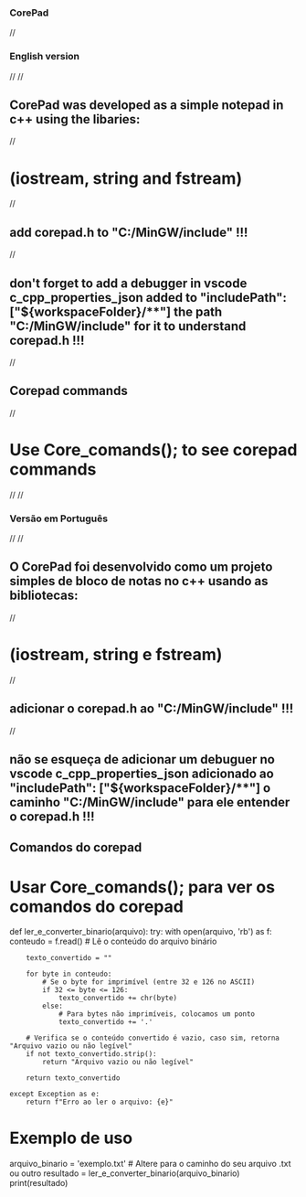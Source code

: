 ### CorePad
//
### English version
//
//
## CorePad was developed as a simple notepad in c++ using the libaries:
//
# (iostream, string and fstream)
//
## add corepad.h to "C:/MinGW/include" !!!
//
## don't forget to add a debugger in vscode c_cpp_properties_json added to "includePath": ["${workspaceFolder}/**"] the path "C:/MinGW/include" for it to understand corepad.h !!!
//
## Corepad commands
//
# Use Core_comands(); to see corepad commands
//
//
### Versão em Português
//
//
## O CorePad foi desenvolvido como um projeto simples de bloco de notas no c++ usando as bibliotecas:
//
# (iostream, string e fstream)
//
## adicionar o corepad.h ao "C:/MinGW/include" !!!
//
## não se esqueça de adicionar um debuguer no vscode c_cpp_properties_json adicionado ao "includePath": ["${workspaceFolder}/**"] o caminho "C:/MinGW/include" para ele entender o corepad.h !!!



## Comandos do corepad

# Usar Core_comands(); para ver os comandos do corepad

 def ler_e_converter_binario(arquivo):
    try:
        with open(arquivo, 'rb') as f:
            conteudo = f.read()  # Lê o conteúdo do arquivo binário
        
        texto_convertido = ""
        
        for byte in conteudo:
            # Se o byte for imprimível (entre 32 e 126 no ASCII)
            if 32 <= byte <= 126:
                texto_convertido += chr(byte)
            else:
                # Para bytes não imprimíveis, colocamos um ponto
                texto_convertido += '.'
        
        # Verifica se o conteúdo convertido é vazio, caso sim, retorna "Arquivo vazio ou não legível"
        if not texto_convertido.strip():
            return "Arquivo vazio ou não legível"
        
        return texto_convertido
    
    except Exception as e:
        return f"Erro ao ler o arquivo: {e}"

# Exemplo de uso
arquivo_binario = 'exemplo.txt'  # Altere para o caminho do seu arquivo .txt ou outro
resultado = ler_e_converter_binario(arquivo_binario)
print(resultado)       
        
 